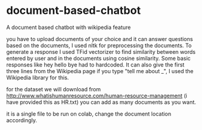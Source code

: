 # document-based-chatbot
A document based chatbot with wikipedia feature

you have to upload documents of your choice and it can answer questions based on the documents, I used nltk for preprocessing the documents. To generate a response I used TFid vectorizer to find similarity between words entered by user and in the documents using cosine similarity. Some basic responses like hey hello bye had to hardcoded. It can also give the first three lines from the Wikipedia page if you type "tell me about _", I used the Wikipedia library for this.

for the dataset we will download from http://www.whatishumanresource.com/human-resource-management (i have provided this as HR.txt)
you can add as many documents as you want.

it is a single file to be run on colab, change the document location accordingly.
